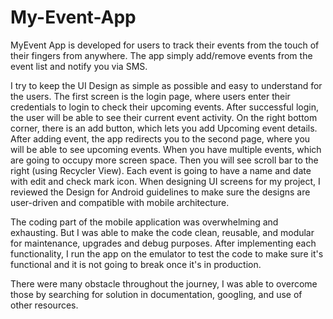 # My-Event-App

MyEvent App is developed for users to track their events from the touch of their fingers from anywhere. The app simply add/remove events from the event list and notify you via SMS.&nbsp;


I try to keep the UI Design as simple as possible and easy to understand for the users. The first screen is the login page, where users enter their credentials to login to check their upcoming events. After successful login, the user will be able to see their current event activity. On the right bottom corner, there is an add button, which lets you add Upcoming event details. After adding event, the app redirects you to the second page, where you will be able to see upcoming events. When you have multiple events, which are going to occupy more screen space. Then you will see scroll bar to the right (using Recycler View). Each event is going to have a name and date with edit and check mark icon. When designing UI screens for my project, I reviewed the Design for Android guidelines to make sure the designs are user-driven and compatible with mobile architecture.

The coding part of the mobile application was overwhelming and exhausting. But I was able to make the code clean, reusable, and modular for maintenance, upgrades and debug purposes. After implementing each functionality, I run the app on the emulator to test the code to make sure it's functional and it is not going to break once it's in production.&nbsp;


There were many obstacle throughout the journey, I was able to overcome those by searching for solution in documentation, googling, and use of other resources.
